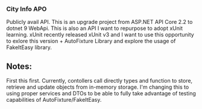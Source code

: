### City Info APO
Publicly avail API. 
This is an upgrade project from ASP.NET API Core 2.2 to dotnet 9 WebApi.
This is also an API I want to repurpose to adopt xUnit learning.
xUnit recently released xUnit v3 and I want to use this opportunity to exlore this version + AutoFixture Library and explore the usage of FakeItEasy library.

## Notes:
First this first. Currently, contollers call directly types and function to store, retrieve and update objects from in-memory storage.
I'm changing this to using proper services and DTOs to be able to fully take advantage of testing capabilities of AutoFixture/FakeItEasy.
